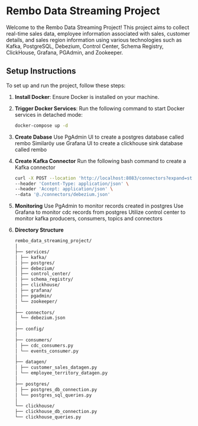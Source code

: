 # Rembo Data Streaming Project

Welcome to the Rembo Data Streaming Project! This project aims to collect real-time sales data, employee information associated with sales, customer details, and sales region information using various technologies such as Kafka, PostgreSQL, Debezium, Control Center, Schema Registry, ClickHouse, Grafana, PGAdmin, and Zookeeper.

## Setup Instructions

To set up and run the project, follow these steps:

1. **Install Docker**:
   Ensure Docker is installed on your machine.

2. **Trigger Docker Services**:
   Run the following command to start Docker services in detached mode:
   ```bash
   docker-compose up -d
   ```
3. **Create Dabase**
   Use PgAdmin UI to create a postgres database called rembo
   Similaröy use Grafana UI to create a clickhouse sink database called rembo
4. **Create Kafka Connector**
   Run the following bash command to create a Kafka connector
   ```bash
   curl -X POST --location 'http://localhost:8083/connectors?expand=status&expand=info' \
   --header 'Content-Type: application/json' \
   --header 'Accept: application/json' \
   --data '@./connectors/debezium.json'
   ```
5. **Monitoring**
   Use PgAdmin to monitor records created in postgres
   Use Grafana to monitor cdc records from postgres
   Utilize control center to monitor kafka producers, consumers, topics and connectors

6. **Directory Structure**
   ```bash
   rembo_data_streaming_project/
   │
   ├── services/
   │ ├── kafka/
   │ ├── postgres/
   │ ├── debezium/
   │ ├── control_center/
   │ ├── schema_registry/
   │ ├── clickhouse/
   │ ├── grafana/
   │ ├── pgadmin/
   │ └── zookeeper/
   │
   ├── connectors/
   │ └── debezium.json
   │
   ├── config/
   │
   ├── consumers/
   │ ├── cdc_consumers.py
   │ └── events_consumer.py
   │
   ├── datagen/
   │ ├── customer_sales_datagen.py
   │ └── employee_territory_datagen.py
   │
   ├── postgres/
   │ ├── postgres_db_connection.py
   │ └── postgres_sql_queries.py
   │
   └── clickhouse/
   ├── clickhouse_db_connection.py
   └── clickhouse_queries.py
   ```
